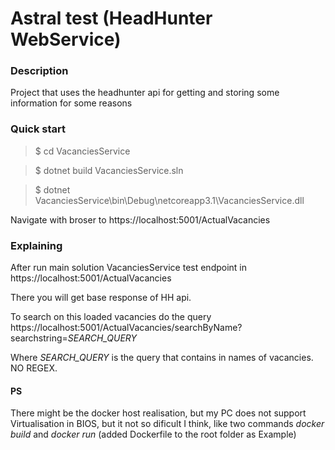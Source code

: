 # Astral test (HeadHunter WebService)
### Description
Project that uses the headhunter api for getting and storing some information for some reasons

### Quick start

> $ cd VacanciesService

> $ dotnet build VacanciesService.sln

> $ dotnet VacanciesService\bin\Debug\netcoreapp3.1\VacanciesService.dll

Navigate with broser to https://localhost:5001/ActualVacancies

### Explaining

After run main solution VacanciesService test endpoint in https://localhost:5001/ActualVacancies

There you will get base response of HH api.

To search on this loaded vacancies do the query https://localhost:5001/ActualVacancies/searchByName?searchstring=*SEARCH_QUERY*

Where *SEARCH_QUERY* is the query that contains in names of vacancies. NO REGEX.

#### PS
There might be the docker host realisation, but my PC does not support Virtualisation in BIOS, but it not so dificult I think, like two commands *docker build* and *docker run* (added Dockerfile to the root folder as Example)
